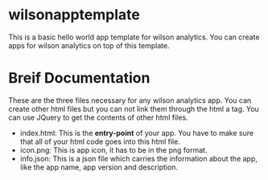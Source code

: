wilsonapptemplate
=================

<p>This is a basic hello world app template for wilson analytics. You can create apps for wilson analytics on top of this template.</p>

<h1>Breif Documentation</h1>
<p>These are the three files necessary for any wilson analytics app. You can create other html files but you can not link them through the html a tag. You can use JQuery to get the contents of other html files.</p>
<ul>
  <li>index.html: This is the <b>entry-point</b> of your app. You have to make sure that all of your html code goes into this html file.</li>
  <li>icon.png: This is app icon, it has to be in the png format.</li>
  <li>info.json: This is a json file which carries the information about the app, like the app name, app version and description.</li>
  
</ul>
